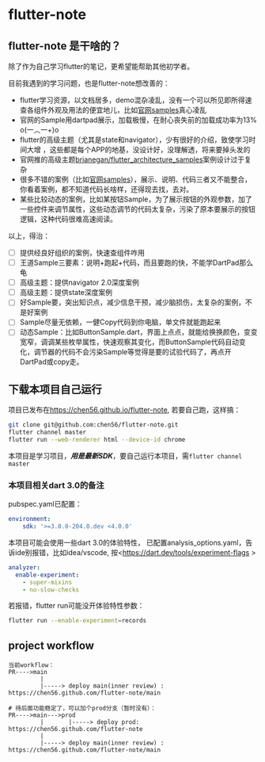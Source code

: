 # flutter-note

## flutter-note 是干啥的？

除了作为自己学习flutter的笔记，更希望能帮助其他初学者。

目前我遇到的学习问题，也是flutter-note想改善的：

- flutter学习资源，以文档居多，demo混杂凌乱，没有一个可以所见即所得速查各组件外观及用法的便宜地儿，比如[官网samples](https://flutter.github.io/samples/#)真心凌乱
- 官网的Sample用dartpad展示，加载极慢，在耐心丧失前的加载成功率为13%   o(一︿一+)o
- flutter的高级主题（尤其是state和navigator），少有很好的介绍，致使学习时间大增 ，这些都是每个APP的地基，没设计好，没理解透，将来要掉头发的
- 官网推的高级主题[brianegan/flutter_architecture_samples](https://github.com/brianegan/flutter_architecture_samples)案例设计过于复杂
- 很多不错的案例（比如[官网samples](https://flutter.github.io/samples/#)），展示、说明、代码三者又不能整合，你看着案例，都不知道代码长啥样，还得现去找，去对。
- 某些比较动态的案例，比如某按钮Sample，为了展示按钮的外观参数，加了一些控件来调节属性，这些动态调节的代码太复杂，污染了原本要展示的按钮逻辑，这种代码很难高速阅读。

以上，得治：

- [ ] 提供经良好组织的案例，快速查组件咋用
- [ ] 王道Sample三要素：说明+跑起+代码，而且要跑的快，不能学DartPad那么龟
- [ ] 高级主题：提供navigator 2.0深度案例
- [ ] 高级主题：提供state深度案例
- [ ] 好Sample要，突出知识点，减少信息干预，减少脑损伤，太复杂的案例，不是好案例
- [ ] Sample尽量无依赖，一健Copy代码到你电脑，单文件就能跑起来
- [ ] 动态Sample：比如ButtonSample.dart，界面上点点，就能给换换颜色，变变宽窄，调调某些枚举属性，快速观察其变化，而ButtonSample代码自动变化，调节器的代码不会污染Sample等觉得是要的试验代码了，再点开DartPad或copy走。

## 下载本项目自己运行

项目已发布在<https://chen56.github.io/flutter-note>, 若要自己跑，这样搞：

```bash
git clone git@github.com:chen56/flutter-note.git
flutter channel master
flutter run --web-renderer html --device-id chrome 
```

本项目是学习项目，***用是最新SDK***，要自己运行本项目，需`flutter channel master`

### 本项目相关dart 3.0的备注

pubspec.yaml已配置：

```yaml
environment:
    sdk: '>=3.0.0-204.0.dev <4.0.0'
```

本项目可能会使用一些dart 3.0的体验特性， 已配置analysis_options.yaml，告诉ide别报错，比如idea/vscode, 按<https://dart.dev/tools/experiment-flags >

```yaml
analyzer:
  enable-experiment:
    - super-mixins
    - no-slow-checks
```

若报错，flutter run可能没开体验特性参数：

```bash
flutter run --enable-experiment=records
```
## project workflow

```text
当前workflow：
PR---->main
         | 
         |-----> deploy main(inner review) : https://chen56.github.com/flutter-note/main

# 待后面功能稳定了，可以加个prod分支（暂时没有）：
PR---->main--->prod
         |       |-----> deploy prod: https://chen56.github.com/flutter-note
         | 
         |-----> deploy main(inner review) : https://chen56.github.com/flutter-note/main

```

